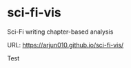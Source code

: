 # sci-fi-vis
Sci-Fi writing chapter-based analysis

URL: https://arjun010.github.io/sci-fi-vis/

Test